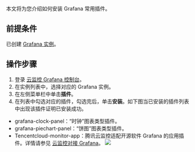 本文将为您介绍如何安装 Grafana 常用插件。

## 前提条件

已创建 [Grafana 实例](https://cloud.tencent.com/document/product/1416/61644)。

## 操作步骤

1. 登录 [云监控 Grafana 控制台](https://console.cloud.tencent.com/monitor/grafana/list)。
2. 在实例列表中，选择对应的 Grafana 实例。
3. 在左侧菜单栏中单击**插件**。
4. 在列表中勾选对应的插件，勾选完后，单击**安装**。如下图当已安装的插件列表中出现该插件证明已安装成功。
 - grafana-clock-panel：“时钟”图表类型插件。
 - grafana-piechart-panel：“饼图”图表类型插件。
 - Tencentcloud-monitor-app：腾讯云监控适配开源软件 Grafana 的应用插件。详情请参见 [云监控对接 Grafana](https://cloud.tencent.com/document/product/248/48529)。
   ![](https://main.qcloudimg.com/raw/e33b1e8e561523a12a455d2cf902ece8.png)
